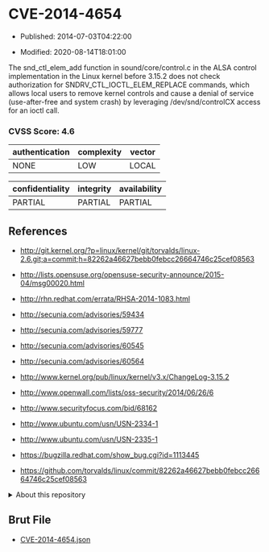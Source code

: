 # CVE-2014-4654

- Published: 2014-07-03T04:22:00

- Modified: 2020-08-14T18:01:00

The snd_ctl_elem_add function in sound/core/control.c in the ALSA control implementation in the Linux kernel before 3.15.2 does not check authorization for SNDRV_CTL_IOCTL_ELEM_REPLACE commands, which allows local users to remove kernel controls and cause a denial of service (use-after-free and system crash) by leveraging /dev/snd/controlCX access for an ioctl call.

### CVSS Score: **4.6**

| authentication | complexity | vector |
| --- | --- | --- |
| NONE | LOW | LOCAL |

| confidentiality | integrity | availability |
| --- | --- | --- |
| PARTIAL | PARTIAL | PARTIAL |

## References

* http://git.kernel.org/?p=linux/kernel/git/torvalds/linux-2.6.git;a=commit;h=82262a46627bebb0febcc26664746c25cef08563

* http://lists.opensuse.org/opensuse-security-announce/2015-04/msg00020.html

* http://rhn.redhat.com/errata/RHSA-2014-1083.html

* http://secunia.com/advisories/59434

* http://secunia.com/advisories/59777

* http://secunia.com/advisories/60545

* http://secunia.com/advisories/60564

* http://www.kernel.org/pub/linux/kernel/v3.x/ChangeLog-3.15.2

* http://www.openwall.com/lists/oss-security/2014/06/26/6

* http://www.securityfocus.com/bid/68162

* http://www.ubuntu.com/usn/USN-2334-1

* http://www.ubuntu.com/usn/USN-2335-1

* https://bugzilla.redhat.com/show_bug.cgi?id=1113445

* https://github.com/torvalds/linux/commit/82262a46627bebb0febcc26664746c25cef08563

<details>
<summary>About this repository</summary> 

  This repository is part of the project [Live Hack CVE](https://github.com/Live-Hack-CVE). Main website can be found [www.live-hack.org](https://www.live-hack.org) 
  
  Made by [Sn0wAlice](https://github.com/Sn0wAlice) for the people that care about security and need to have a feed of the latest CVEs. Hope you enjoy it, don't forget to star the repo and follow me on [Twitter](https://twitter.com/Sn0wAlice) and [Github](https://github.com/Sn0wAlice). And that is my [personnal website](https://www.alice-snow.me/)

  - [Home Page](https://github.com/Live-Hack-CVE)
  - [Framework](https://github.com/Live-Hack-CVE/cve-framework)
  - [CVE database](https://github.com/Live-Hack-CVE/full_database)
  - [Changelog](https://github.com/Live-Hack-CVE/Changelog)
</details>

## Brut File

* [CVE-2014-4654.json](https://raw.githubusercontent.com/Live-Hack-CVE/full_database/main/cves/2014/CVE-2014-4654.json)

